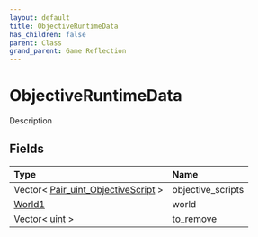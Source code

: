```yaml
---
layout: default
title: ObjectiveRuntimeData
has_children: false
parent: Class
grand_parent: Game Reflection
---
```

# ObjectiveRuntimeData
Description 

## Fields

| Type | Name |
|:-------------|:--------------|
| Vector< [Pair_uint_ObjectiveScript](/docs/game-reflection/classes/pair_uint__objective_script) > | objective_scripts |
| [World1](/docs/game-reflection/components/world1) | world |
| Vector< [uint](/docs/game-reflection/components/uint) > | to_remove |

